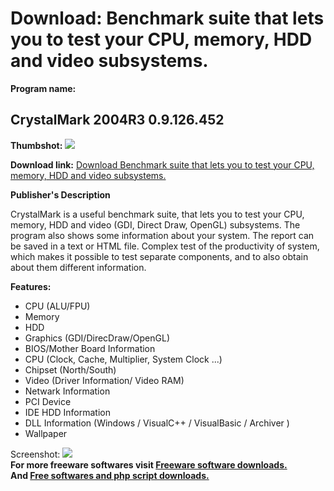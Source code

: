 # Download: Benchmark suite that lets you to test your CPU, memory, HDD and video subsystems.

**Program name:**

## CrystalMark 2004R3 0.9.126.452

  
**Thumbshot:** ![](http://www.freewarefiles.com/screenshot/crystalmark_md.jpg)   
  
**Download link:** [Download Benchmark suite that lets you to test your CPU, memory, HDD and video subsystems.](http://freesoftwares.boysofts.com/CrystalMark-2004R3_program_18162.html)  
  


**Publisher's Description**  
  


CrystalMark is a useful benchmark suite, that lets you to test your CPU, memory, HDD and video (GDI, Direct Draw, OpenGL) subsystems. The program also shows some information about your system. The report can be saved in a text or HTML file. Complex test of the productivity of system, which makes it possible to test separate components, and to also obtain about them different information. 

**Features:**

  * CPU (ALU/FPU) 
  * Memory 
  * HDD 
  * Graphics (GDI/DirecDraw/OpenGL) 
  * BIOS/Mother Board Information 
  * CPU (Clock, Cache, Multiplier, System Clock ...) 
  * Chipset (North/South) 
  * Video (Driver Information/ Video RAM) 
  * Netwark Information 
  * PCI Device 
  * IDE HDD Information 
  * DLL Information (Windows / VisualC++ / VisualBasic / Archiver ) 
  * Wallpaper 

  
  
Screenshot: ![](http://www.freewarefiles.com/screenshot/crystalmark.jpg)   
**For more freeware softwares visit [Freeware software downloads.](http://freesoftwares.boysofts.com/)**   
**And [Free softwares and php script downloads.](http://www.boysofts.com/)**
